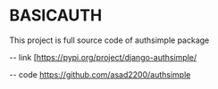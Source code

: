 # BASICAUTH

This project is full source code of authsimple package

-- link [https://pypi.org/project/django-authsimple/

-- code https://github.com/asad2200/authsimple
